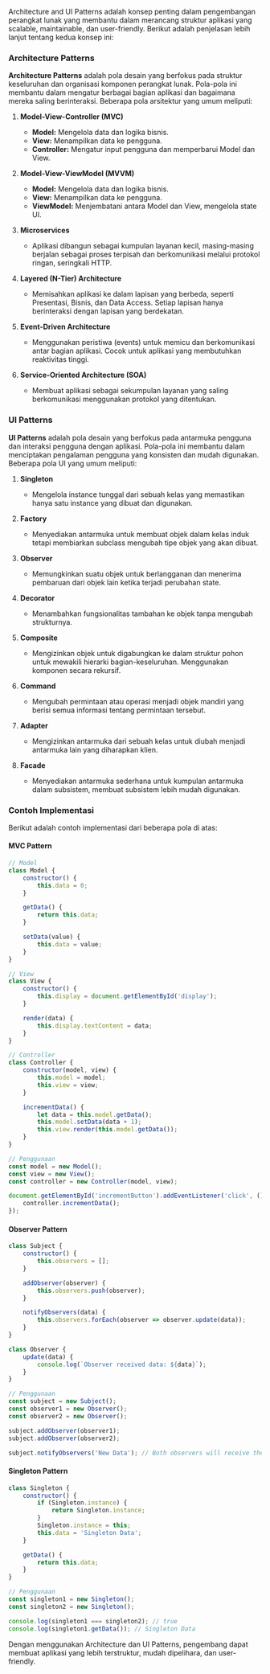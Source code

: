Architecture and UI Patterns adalah konsep penting dalam pengembangan perangkat lunak yang membantu dalam merancang struktur aplikasi yang scalable, maintainable, dan user-friendly. Berikut adalah penjelasan lebih lanjut tentang kedua konsep ini:

### Architecture Patterns

**Architecture Patterns** adalah pola desain yang berfokus pada struktur keseluruhan dan organisasi komponen perangkat lunak. Pola-pola ini membantu dalam mengatur berbagai bagian aplikasi dan bagaimana mereka saling berinteraksi. Beberapa pola arsitektur yang umum meliputi:

1. **Model-View-Controller (MVC)**
   - **Model:** Mengelola data dan logika bisnis.
   - **View:** Menampilkan data ke pengguna.
   - **Controller:** Mengatur input pengguna dan memperbarui Model dan View.

2. **Model-View-ViewModel (MVVM)**
   - **Model:** Mengelola data dan logika bisnis.
   - **View:** Menampilkan data ke pengguna.
   - **ViewModel:** Menjembatani antara Model dan View, mengelola state UI.

3. **Microservices**
   - Aplikasi dibangun sebagai kumpulan layanan kecil, masing-masing berjalan sebagai proses terpisah dan berkomunikasi melalui protokol ringan, seringkali HTTP.

4. **Layered (N-Tier) Architecture**
   - Memisahkan aplikasi ke dalam lapisan yang berbeda, seperti Presentasi, Bisnis, dan Data Access. Setiap lapisan hanya berinteraksi dengan lapisan yang berdekatan.

5. **Event-Driven Architecture**
   - Menggunakan peristiwa (events) untuk memicu dan berkomunikasi antar bagian aplikasi. Cocok untuk aplikasi yang membutuhkan reaktivitas tinggi.

6. **Service-Oriented Architecture (SOA)**
   - Membuat aplikasi sebagai sekumpulan layanan yang saling berkomunikasi menggunakan protokol yang ditentukan.

### UI Patterns

**UI Patterns** adalah pola desain yang berfokus pada antarmuka pengguna dan interaksi pengguna dengan aplikasi. Pola-pola ini membantu dalam menciptakan pengalaman pengguna yang konsisten dan mudah digunakan. Beberapa pola UI yang umum meliputi:

1. **Singleton**
   - Mengelola instance tunggal dari sebuah kelas yang memastikan hanya satu instance yang dibuat dan digunakan.

2. **Factory**
   - Menyediakan antarmuka untuk membuat objek dalam kelas induk tetapi membiarkan subclass mengubah tipe objek yang akan dibuat.

3. **Observer**
   - Memungkinkan suatu objek untuk berlangganan dan menerima pembaruan dari objek lain ketika terjadi perubahan state.

4. **Decorator**
   - Menambahkan fungsionalitas tambahan ke objek tanpa mengubah strukturnya.

5. **Composite**
   - Mengizinkan objek untuk digabungkan ke dalam struktur pohon untuk mewakili hierarki bagian-keseluruhan. Menggunakan komponen secara rekursif.

6. **Command**
   - Mengubah permintaan atau operasi menjadi objek mandiri yang berisi semua informasi tentang permintaan tersebut.

7. **Adapter**
   - Mengizinkan antarmuka dari sebuah kelas untuk diubah menjadi antarmuka lain yang diharapkan klien.

8. **Facade**
   - Menyediakan antarmuka sederhana untuk kumpulan antarmuka dalam subsistem, membuat subsistem lebih mudah digunakan.

### Contoh Implementasi

Berikut adalah contoh implementasi dari beberapa pola di atas:

#### MVC Pattern
```javascript
// Model
class Model {
    constructor() {
        this.data = 0;
    }

    getData() {
        return this.data;
    }

    setData(value) {
        this.data = value;
    }
}

// View
class View {
    constructor() {
        this.display = document.getElementById('display');
    }

    render(data) {
        this.display.textContent = data;
    }
}

// Controller
class Controller {
    constructor(model, view) {
        this.model = model;
        this.view = view;
    }

    incrementData() {
        let data = this.model.getData();
        this.model.setData(data + 1);
        this.view.render(this.model.getData());
    }
}

// Penggunaan
const model = new Model();
const view = new View();
const controller = new Controller(model, view);

document.getElementById('incrementButton').addEventListener('click', () => {
    controller.incrementData();
});
```

#### Observer Pattern
```javascript
class Subject {
    constructor() {
        this.observers = [];
    }

    addObserver(observer) {
        this.observers.push(observer);
    }

    notifyObservers(data) {
        this.observers.forEach(observer => observer.update(data));
    }
}

class Observer {
    update(data) {
        console.log(`Observer received data: ${data}`);
    }
}

// Penggunaan
const subject = new Subject();
const observer1 = new Observer();
const observer2 = new Observer();

subject.addObserver(observer1);
subject.addObserver(observer2);

subject.notifyObservers('New Data'); // Both observers will receive the update
```

#### Singleton Pattern
```javascript
class Singleton {
    constructor() {
        if (Singleton.instance) {
            return Singleton.instance;
        }
        Singleton.instance = this;
        this.data = 'Singleton Data';
    }

    getData() {
        return this.data;
    }
}

// Penggunaan
const singleton1 = new Singleton();
const singleton2 = new Singleton();

console.log(singleton1 === singleton2); // true
console.log(singleton1.getData()); // Singleton Data
```

Dengan menggunakan Architecture dan UI Patterns, pengembang dapat membuat aplikasi yang lebih terstruktur, mudah dipelihara, dan user-friendly.
